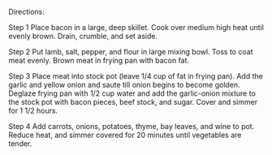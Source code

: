 Directions:

Step 1
Place bacon in a large, deep skillet. Cook over medium high heat until evenly brown. Drain, crumble, and set aside.

Step 2
Put lamb, salt, pepper, and flour in large mixing bowl. Toss to coat meat evenly. Brown meat in frying pan with bacon fat.

Step 3
Place meat into stock pot (leave 1/4 cup of fat in frying pan). Add the garlic and yellow onion and saute till onion begins to become golden. Deglaze frying pan with 1/2 cup water and add the garlic-onion mixture to the stock pot with bacon pieces, beef stock, and sugar. Cover and simmer for 1 1/2 hours.

Step 4
Add carrots, onions, potatoes, thyme, bay leaves, and wine to pot. Reduce heat, and simmer covered for 20 minutes until vegetables are tender.
